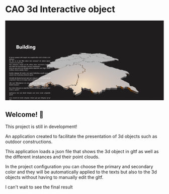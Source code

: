 # CAO 3d Interactive object

![Design preview](./design/screen.jpg)

## Welcome! 👋

This project is still in development!

An application created to facilitate the presentation of 3d objects such as outdoor constructions.

This application loads a json file that shows the 3d object in gltf as well as the different instances and their point clouds.

In the project configuration you can choose the primary and secondary color and they will be automatically applied to the texts but also to the 3d objects without having to manually edit the gltf.

I can't wait to see the final result